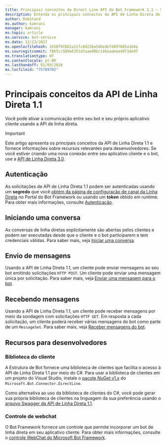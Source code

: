 ```yaml
---
title: Principais conceitos da Direct Line API do Bot Framework 1.1 – Serviço de Bot
description: Entenda os principais conceitos da API de Linha Direta do Bot Framework 1.1.
author: RobStand
ms.author: kamrani
manager: kamrani
ms.topic: article
ms.service: bot-service
ms.date: 12/13/2017
ms.openlocfilehash: 165079f862a11fc8d226a54bede7d497885a104a
ms.sourcegitcommit: f8b5cc509a6351d3aae89bc146eaabead973de97
ms.translationtype: HT
ms.contentlocale: pt-BR
ms.lasthandoff: 01/09/2020
ms.locfileid: "75789702"
---
```

# <a name="key-concepts-in-direct-line-api-11"></a>Principais conceitos da API de Linha Direta 1.1

Você pode ativar a comunicação entre seu bot e seu próprio aplicativo cliente usando a API de linha direta. 

> [!IMPORTANT]
> Este artigo apresenta os principais conceitos da API de Linha Direta 1.1 e fornece informações sobre recursos relevantes para desenvolvedores. Se você estiver criando uma nova conexão entre seu aplicativo cliente e o bot, use a [API de Linha Direta 3.0](bot-framework-rest-direct-line-3-0-concepts.md).

## <a name="authentication"></a>Autenticação

As solicitações de API de Linha Direta 1.1 podem ser autenticadas usando um **segredo** que você <a href="https://dev.botframework.com/" target="_blank">obtém da página de configuração de canal da Linha Direta</a> no Portal do Bot Framework ou usando um **token** obtido em runtime.  Para obter mais informações, consulte [Autenticação](bot-framework-rest-direct-line-1-1-authentication.md).

## <a name="starting-a-conversation"></a>Iniciando uma conversa

As conversas de linha diretas explicitamente são abertas pelos clientes e podem ser executadas desde que o cliente e o bot participarem e tem credenciais válidas. Para saber mais, veja [Iniciar uma conversa](bot-framework-rest-direct-line-1-1-start-conversation.md).

## <a name="sending-messages"></a>Envio de mensagens

Usando a API de Linha Direta 1.1, um cliente pode enviar mensagens ao seu bot emitindo solicitações `HTTP POST`. Um cliente pode enviar uma mensagem única por solicitação. Para saber mais, veja [Enviar uma mensagem para o bot](bot-framework-rest-direct-line-1-1-send-message.md).

## <a name="receiving-messages"></a>Recebendo mensagens

Usando a API de Linha Direta 1.1, um cliente pode receber mensagens por meio da sondagem com solicitações `HTTP GET`. Em resposta a cada solicitação, um cliente poderá receber várias mensagens do bot como parte de um `MessageSet`. Para saber mais, veja [Receber mensagens do bot](bot-framework-rest-direct-line-1-1-receive-messages.md).

## <a name="developer-resources"></a>Recursos para desenvolvedores

### <a name="client-library"></a>Biblioteca do cliente

A Estrutura de Bot fornece uma biblioteca de clientes que facilita o acesso à API de Linha Direta 1.1 por meio do C#. Para usar a biblioteca de clientes em um projeto do Visual Studio, instale o <a href="https://www.nuget.org/packages/Microsoft.Bot.Connector.DirectLine/1.1.1" target="_blank">pacote NuGet v1.x</a> do `Microsoft.Bot.Connector.DirectLine`. 

Como alternativa ao uso da biblioteca de clientes do C#, você pode gerar sua própria biblioteca de clientes na linguagem da sua preferência usando o <a href="https://docs.botframework.com/restapi/directline/swagger.json" target="_blank">arquivo Swagger da API de Linha Direta 1.1</a>.

### <a name="web-chat-control"></a>Controle de webchat 

O Bot Framework fornece um controle que permite incorporar um bot de linha direta em seu aplicativo cliente. Para obter mais informações, consulte o <a href="https://github.com/Microsoft/BotFramework-WebChat" target="_blank">controle WebChat do Microsoft Bot Framework</a>.
